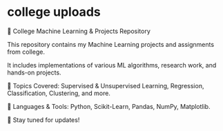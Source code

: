 # college uploads



📂 College Machine Learning & Projects Repository


This repository contains my Machine Learning projects and assignments from college. 


It includes implementations of various ML algorithms, research work, and hands-on projects.

🔹 Topics Covered: Supervised & Unsupervised Learning, Regression, Classification, Clustering, and more.



🔹 Languages & Tools: Python, Scikit-Learn, Pandas, NumPy, Matplotlib.



📌 Stay tuned for updates!
